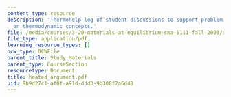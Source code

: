```yaml
---
content_type: resource
description: 'Thermohelp log of student discussions to support problem sets: Argument
  on thermodynamic concepts.'
file: /media/courses/3-20-materials-at-equilibrium-sma-5111-fall-2003/9b9d27c1af0fa91dddd39b308f7a6d48_heated_argument.pdf
file_type: application/pdf
learning_resource_types: []
ocw_type: OCWFile
parent_title: Study Materials
parent_type: CourseSection
resourcetype: Document
title: heated_argument.pdf
uid: 9b9d27c1-af0f-a91d-ddd3-9b308f7a6d48
---
```

